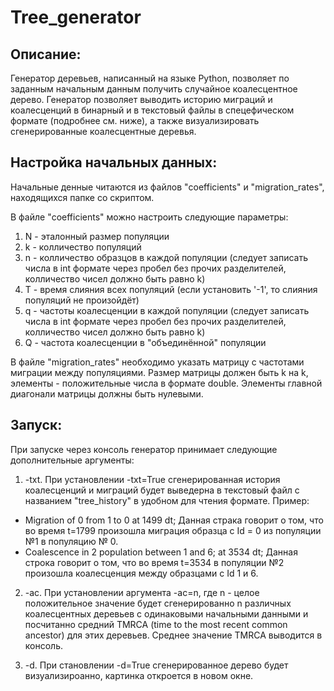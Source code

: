 # Tree_generator

## Описание:
Генератор деревьев, написанный на языке Python, позволяет по заданным начальным данным получить случайное коалесцентное дерево. Генератор позволяет выводить историю миграций и коалесценций в бинарный и в текстовый файлы в спецефическом формате (подробнее см. ниже), а также визуализировать сгенерированные коалесцентные деревья.


## Настройка начальных данных:
Начальные денные читаются из файлов "coefficients" и "migration_rates", находящихся папке со скриптом.

В файле "coefficients" можно настроить следующие параметры:
1) N - эталонный размер популяции
2) k - колличество популяций
3) n - колличество образцов в каждой популяции (следует записать числа в int формате через пробел без прочих разделителей, колличество чисел должно быть равно k)
4) T - время слияния всех популяций (если установить '-1', то слияния популяций не произойдёт)
5) q - частоты коалесценции в каждой популяции (следует записать числа в int формате через пробел без прочих разделителей, колличество чисел должно быть равно k)
6) Q - частота коалесценции в "объединённой" популяции

В файле "migration_rates" необходимо указать матрицу с частотами миграции между популяциями. Размер матрицы должен быть k на k, элементы - положительные числа в формате double. Элементы главной диагонали матрицы должны быть нулевыми.


## Запуск:
При запуске через консоль генератор принимает следующие дополнительные аргументы:
1) -txt. При установлении -txt=True сгенерированная история коалесценций и миграций будет выведерна в текстовый файл с названием "tree_history" в удобном для чтения формате. Пример: 
 - Migration of 0 from 1 to 0 at 1499 dt; 
    Данная страка говорит о том, что во время t=1799 произошла миграция образца с Id = 0 из популяции №1 в популяцию № 0.
 - Coalescence in 2 population between 1 and 6; at 3534 dt; 
    Данная строка говорит о том, что во время t=3534 в популяции №2 произошла коалесценция между образцами с Id 1 и 6.

2) -ac. При установлении аргумента -ac=n, где n - целое положительное значение будет сгенерированно n различных коалесцентных деревьев с одинаковыми начальными данными и посчитанно средний TMRCA (time to the most recent common ancestor) для этих деревьев. Среднее значение TMRCA выводится в консоль.

3) -d. При становлении -d=True сгенерированное дерево будет визуализироанно, картинка откроется в новом окне.
